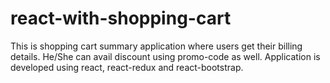 # react-with-shopping-cart
This is shopping cart summary application where users get their billing details. He/She can avail discount using promo-code as well. Application is developed using react, react-redux and react-bootstrap.
